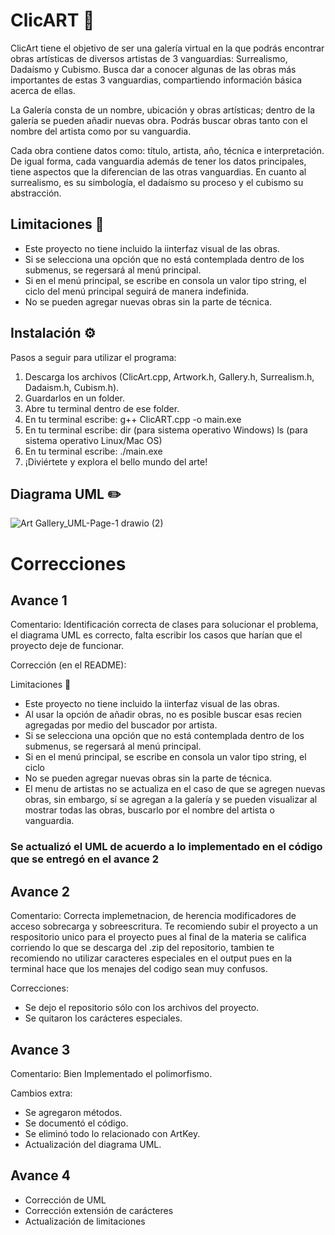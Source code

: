 # ClicART 🎨

ClicArt tiene el objetivo de ser una galería virtual en la que podrás encontrar obras artísticas de diversos artistas de 3 vanguardias: Surrealismo, Dadaísmo y Cubismo. Busca dar a conocer algunas de las obras más importantes de estas 3 vanguardias, compartiendo información básica acerca de ellas.

La Galería consta de un nombre, ubicación y obras artísticas; dentro de la galería se pueden añadir nuevas obra. Podrás buscar obras tanto con el nombre del artista como por su vanguardia.

Cada obra contiene datos como: título, artista, año, técnica e interpretación. De igual forma, cada vanguardia además de tener los datos principales, tiene aspectos que la diferencian de las otras vanguardias. En cuanto al surrealismo, es su simbología, el dadaísmo su proceso y el cubismo su abstracción. 

## Limitaciones 🧩
- Este proyecto no tiene incluido la iinterfaz visual de las obras.
- Si se selecciona una opción que no está contemplada dentro de los submenus, se regersará al menú principal.
- Si en el menú principal, se escribe en consola un valor tipo string, el ciclo del menú principal seguirá de manera indefinida.
- No se pueden agregar nuevas obras sin la parte de técnica.

## Instalación ⚙️
Pasos a seguir para utilizar el programa:

1. Descarga los archivos (ClicArt.cpp, Artwork.h, Gallery.h, Surrealism.h, Dadaism.h, Cubism.h).
2. Guardarlos en un folder.
3. Abre tu terminal dentro de ese folder.
4. En tu terminal escribe: g++ ClicART.cpp -o main.exe
5. En tu terminal escribe: dir (para sistema operativo Windows) ls (para sistema operativo Linux/Mac OS)
6. En tu terminal escribe: ./main.exe
7. ¡Diviértete y explora el bello mundo del arte!

## Diagrama UML ✏️
![Art Gallery_UML-Page-1 drawio (2)](https://github.com/Morgana119/ClicArt/assets/145613786/6c6349af-9f3c-4d11-bbb5-2bf27e5d332d)

# Correcciones 

## Avance 1

Comentario: Identificación correcta de clases para solucionar el problema, el diagrama UML es correcto, falta escribir los casos que harían que el proyecto deje de funcionar.

Corrección (en el README): 

Limitaciones 🧩
- Este proyecto no tiene incluido la iinterfaz visual de las obras.
- Al usar la opción de añadir obras, no es posible buscar esas recien agregadas por medio del buscador por artista.
- Si se selecciona una opción que no está contemplada dentro de los submenus, se regersará al menú principal.
- Si en el menú principal, se escribe en consola un valor tipo string, el ciclo
- No se pueden agregar nuevas obras sin la parte de técnica.
- El menu de artistas no se actualiza en el caso de que se agregen nuevas obras, sin embargo, sí se agregan a la galería y se pueden visualizar al mostrar todas las obras, buscarlo por el nombre del artista o vanguardia. 

### Se actualizó el UML de acuerdo a lo implementado en el código que se entregó en el avance 2

## Avance 2

Comentario: Correcta implemetnacion, de herencia modificadores de acceso sobrecarga y sobreescritura. Te recomiendo subir el proyecto a un respositorio unico para el proyecto pues al final de la materia se califica corriendo lo que se descarga del .zip del repositorio, tambien te recomiendo no utilizar caracteres especiales en el output pues en la terminal hace que los menajes del codigo sean muy confusos.

Correcciones: 
- Se dejo el repositorio sólo con los archivos del proyecto.
- Se quitaron los carácteres especiales.

## Avance 3 

Comentario: Bien Implementado el polimorfismo.

Cambios extra:
- Se agregaron métodos.
- Se documentó el código.
- Se eliminó todo lo relacionado con ArtKey.
- Actualización del diagrama UML.

## Avance 4

- Corrección de UML
- Corrección extensión de carácteres
- Actualización de limitaciones

